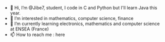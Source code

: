 - 👋 Hi, I’m @Jibe7, student, I code in C and Python but I'll learn Java this year.
- 👀 I’m interested in mathematics, computer science, finance
- 🌱 I’m currently learning electronics, mathematics and computer science at ENSEA (France)
- 📫 How to reach me : here
